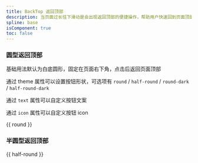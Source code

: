 ```yaml
---
title: BackTop 返回顶部
description: 当页面过长往下滑动是会出现返回顶部的便捷操作，帮助用户快速回到页面顶部。
spline: base
isComponent: true
toc: false
---
```


### 圆型返回顶部

基础用法默认为白底圆形，固定在页面右下角，点击后返回页面顶部

通过 theme 属性可以设置按钮形状，可选项有 `round` / `half-round` / `round-dark` / `half-round-dark`

通过 `text` 属性可以自定义按钮文案

通过 `icon` 属性可以自定义按钮 icon

{{ round }}

### 半圆型返回顶部

{{ half-round }}
